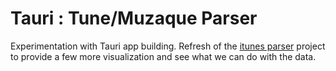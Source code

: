 # Tauri : Tune/Muzaque Parser

Experimentation with Tauri app building. Refresh of the [itunes parser](https://github.com/Jkwok0714/itunesparser) project to provide a few more visualization and see what we can do with the data.


